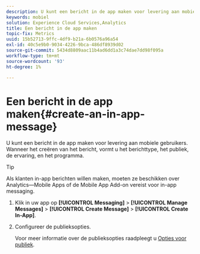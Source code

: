 ```yaml
---
description: U kunt een bericht in de app maken voor levering aan mobiele gebruikers. Wanneer het creëren van het bericht, vormt u het berichttype, het publiek, de ervaring, en het programma.
keywords: mobiel
solution: Experience Cloud Services,Analytics
title: Een bericht in de app maken
topic-fix: Metrics
uuid: 15b52713-9ffc-4df9-b21a-6b0576a96a54
exl-id: 40c5e9b0-9034-4226-9bca-486df8939d02
source-git-commit: 5434d8809aac11b4ad6dd1a3c74dae7dd98f095a
workflow-type: tm+mt
source-wordcount: '93'
ht-degree: 1%

---
```


# Een bericht in de app maken{#create-an-in-app-message}

U kunt een bericht in de app maken voor levering aan mobiele gebruikers. Wanneer het creëren van het bericht, vormt u het berichttype, het publiek, de ervaring, en het programma.

>[!TIP]
>
>Als klanten in-app berichten willen maken, moeten ze beschikken over Analytics—Mobile Apps of de Mobile App Add-on vereist voor in-app messaging.

1. Klik in uw app op **[!UICONTROL Messaging]** > **[!UICONTROL Manage Messages]** > **[!UICONTROL Create Message]** > **[!UICONTROL Create In-App]**.
1. Configureer de publieksopties.

   Voor meer informatie over de publieksopties raadpleegt u [Opties voor publiek](/help/using/in-app-messaging/t-in-app-message/c-audience-in-app-message.md).

